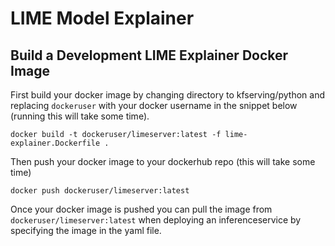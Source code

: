 # LIME Model Explainer

## Build a Development LIME Explainer Docker Image

First build your docker image by changing directory to kfserving/python and replacing `dockeruser` with your docker username in the snippet below (running this will take some time).

`docker build -t dockeruser/limeserver:latest -f lime-explainer.Dockerfile .`

Then push your docker image to your dockerhub repo (this will take some time)

`docker push dockeruser/limeserver:latest`

Once your docker image is pushed you can pull the image from `dockeruser/limeserver:latest` when deploying an inferenceservice by specifying the image in the yaml file.
